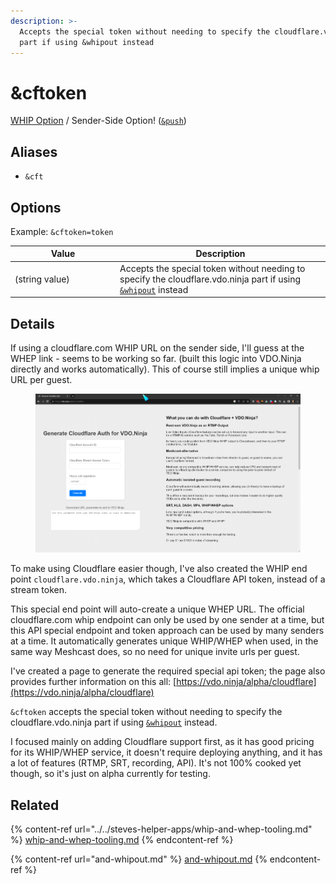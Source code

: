 ```yaml
---
description: >-
  Accepts the special token without needing to specify the cloudflare.vdo.ninja
  part if using &whipout instead
---
```


# \&cftoken

[WHIP Option](../../steves-helper-apps/whip-and-whep-tooling.md) / Sender-Side Option! ([`&push`](../../source-settings/push.md))

## Aliases

* `&cft`

## Options

Example: `&cftoken=token`

<table><thead><tr><th width="154">Value</th><th>Description</th></tr></thead><tbody><tr><td>(string value)</td><td>Accepts the special token without needing to specify the cloudflare.vdo.ninja part if using <a href="and-whipout.md"><code>&#x26;whipout</code></a> instead</td></tr></tbody></table>

## Details

If using a cloudflare.com WHIP URL on the sender side, I'll guess at the WHEP link - seems to be working so far. (built this logic into VDO.Ninja directly and works automatically). This of course still implies a unique whip URL per guest.

<figure><img src="../../.gitbook/assets/image (2) (1) (1) (1).png" alt=""><figcaption></figcaption></figure>

To make using Cloudflare easier though, I've also created the WHIP end point `cloudflare.vdo.ninja`, which takes a Cloudflare API token, instead of a stream token.

This special end point will auto-create a unique WHEP URL. The official cloudflare.com whip endpoint can only be used by one sender at a time, but this API special endpoint and token approach can be used by many senders at a time. It automatically generates unique WHIP/WHEP when used, in the same way Meshcast does, so no need for unique invite urls per guest.

I've created a page to generate the required special api token; the page also provides further information on this all: [https://vdo.ninja/alpha/cloudflare](https://vdo.ninja/alpha/cloudflare)

`&cftoken` accepts the special token without needing to specify the cloudflare.vdo.ninja part if using [`&whipout`](and-whipout.md) instead.

I focused mainly on adding Cloudflare support first, as it has good pricing for its WHIP/WHEP service, it doesn't require deploying anything, and it has a lot of features (RTMP, SRT, recording, API). It's not 100% cooked yet though, so it's just on alpha currently for testing.

## Related

{% content-ref url="../../steves-helper-apps/whip-and-whep-tooling.md" %}
[whip-and-whep-tooling.md](../../steves-helper-apps/whip-and-whep-tooling.md)
{% endcontent-ref %}

{% content-ref url="and-whipout.md" %}
[and-whipout.md](and-whipout.md)
{% endcontent-ref %}
